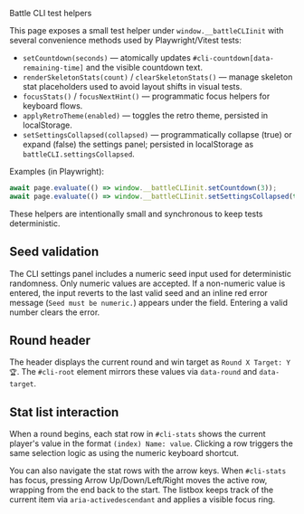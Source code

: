 Battle CLI test helpers

This page exposes a small test helper under `window.__battleCLIinit` with several convenience methods used by Playwright/Vitest tests:

- `setCountdown(seconds)` — atomically updates `#cli-countdown[data-remaining-time]` and the visible countdown text.
- `renderSkeletonStats(count)` / `clearSkeletonStats()` — manage skeleton stat placeholders used to avoid layout shifts in visual tests.
- `focusStats()` / `focusNextHint()` — programmatic focus helpers for keyboard flows.
- `applyRetroTheme(enabled)` — toggles the retro theme, persisted in localStorage.
- `setSettingsCollapsed(collapsed)` — programmatically collapse (true) or expand (false) the settings panel; persisted in localStorage as `battleCLI.settingsCollapsed`.

Examples (in Playwright):

```js
await page.evaluate(() => window.__battleCLIinit.setCountdown(3));
await page.evaluate(() => window.__battleCLIinit.setSettingsCollapsed(true));
```

These helpers are intentionally small and synchronous to keep tests deterministic.

## Seed validation

The CLI settings panel includes a numeric seed input used for deterministic randomness.
Only numeric values are accepted. If a non-numeric value is entered, the input reverts to
the last valid seed and an inline red error message (`Seed must be numeric.`) appears
under the field. Entering a valid number clears the error.

## Round header

The header displays the current round and win target as `Round X Target: Y 🏆`.
The `#cli-root` element mirrors these values via `data-round` and `data-target`.

## Stat list interaction

When a round begins, each stat row in `#cli-stats` shows the current player's value in the format `(index) Name: value`. Clicking a row triggers the same selection logic as using the numeric keyboard shortcut.

You can also navigate the stat rows with the arrow keys. When `#cli-stats` has focus, pressing Arrow Up/Down/Left/Right moves the active row, wrapping from the end back to the start. The listbox keeps track of the current item via `aria-activedescendant` and applies a visible focus ring.

